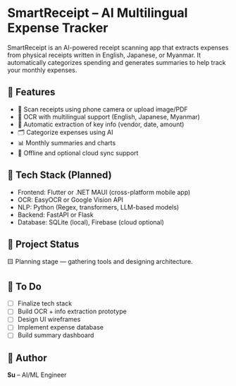 # SmartReceipt – AI Multilingual Expense Tracker

SmartReceipt is an AI-powered receipt scanning app that extracts expenses from physical receipts written in English, Japanese, or Myanmar. It automatically categorizes spending and generates summaries to help track your monthly expenses.

## 🚀 Features
- 📸 Scan receipts using phone camera or upload image/PDF
- 🧠 OCR with multilingual support (English, Japanese, Myanmar)
- 🧾 Automatic extraction of key info (vendor, date, amount)
- 🗂️ Categorize expenses using AI
- 📊 Monthly summaries and charts
- 💾 Offline and optional cloud sync support

## 🧱 Tech Stack (Planned)
- Frontend: Flutter or .NET MAUI (cross-platform mobile app)
- OCR: EasyOCR or Google Vision API
- NLP: Python (Regex, transformers, LLM-based models)
- Backend: FastAPI or Flask
- Database: SQLite (local), Firebase (cloud optional)

## 📌 Project Status
🟨 Planning stage — gathering tools and designing architecture.

## 📂 To Do
- [ ] Finalize tech stack
- [ ] Build OCR + info extraction prototype
- [ ] Design UI wireframes
- [ ] Implement expense database
- [ ] Build summary dashboard

## 👤 Author
**Su** – AI/ML Engineer
